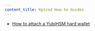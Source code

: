 ```yaml
---
content_title: Kpicod How-to Guides
---
```


* [How to attach a YubiHSM hard wallet](how-to-attach-a-yubihsm-hard-wallet.md)

